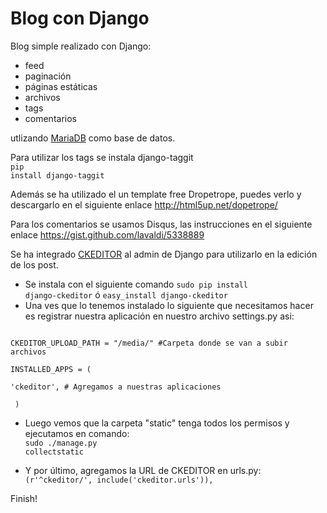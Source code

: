 Blog con Django
===============

Blog simple realizado con Django:
- feed
- paginación
- páginas estáticas
- archivos
- tags
- comentarios

utlizando <a href="https://mariadb.org/" target="_blank">MariaDB</a> como base de datos.

Para utilizar los tags se instala django-taggit <br/>
<code>pip install django-taggit</code>

Además se ha utilizado el un template free Dropetrope, puedes verlo y descargarlo en el siguiente enlace http://html5up.net/dopetrope/ 

Para los comentarios se usamos Disqus, las instrucciones en el siguiente enlace https://gist.github.com/lavaldi/5338889

Se ha integrado <a href="http://ckeditor.com/" target="_blank">CKEDITOR</a> al admin de Django para utilizarlo en la edición de los post.
- Se instala con el siguiente comando <code>sudo pip install django-ckeditor</code> ó <code>easy_install django-ckeditor</code>
- Una ves que lo tenemos instalado lo siguiente que necesitamos hacer es registrar nuestra aplicación en nuestro archivo settings.py asi:<br/>
<code>
CKEDITOR_UPLOAD_PATH = "/media/" #Carpeta donde se van a subir archivos <br/>
INSTALLED_APPS = ( <br/>
'ckeditor', # Agregamos a nuestras aplicaciones <br/>
 )
</code>

- Luego vemos que la carpeta "static" tenga todos los permisos y ejecutamos en comando:<br/>
<code>sudo ./manage.py collectstatic</code>

- Y por último, agregamos la URL de CKEDITOR en urls.py:<br/>
<code>(r'^ckeditor/', include('ckeditor.urls')),</code>

Finish!
